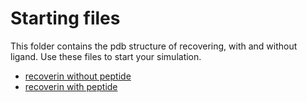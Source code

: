 Starting files
==============

This folder contains the pdb structure of recovering, with and without ligand.
Use these files to start your simulation.

* [recoverin without peptide](rec_r.pdb)
* [recoverin with peptide](rec_grk1.pdb)
